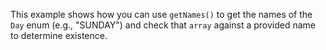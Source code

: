 This example shows how you can use `getNames()` to get the names of the `Day` enum (e.g., "SUNDAY") and check that `array` against a provided name to determine existence.
